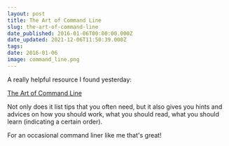 ```yaml
---
layout: post
title: The Art of Command Line
slug: the-art-of-command-line
date_published: 2016-01-06T00:00:00.000Z
date_updated: 2021-12-06T11:50:39.000Z
tags: 
date: 2016-01-06
image: command_line.png
---
```


A really helpful resource I found yesterday:

[The Art of Command Line](https://rud.is/taotcl/the-art-of-the-command-line.html)

Not only does it list tips that you often need, but it also gives you hints and advices on how you should work, what you should read, what you should learn (indicating a certain order). 

For an occasional command liner like me that's great!
